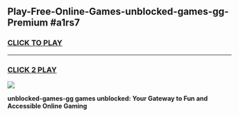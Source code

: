 
## Play-Free-Online-Games-unblocked-games-gg-Premium #a1rs7
<h3>
<a href="https://premium.freeplayer.one?title=unblocked-games-gg&ref=8M">CLICK TO PLAY</a></h3>
<hr>

<h3>
<a href="https://premium.freeplayer.one?title=unblocked-games-gg&ref=8M">CLICK 2 PLAY</a>
  
</h3>

<a href="https://premium.freeplayer.one?title=unblocked-games-gg&ref=8M"><img src="https://clearcache.store/games.png"></a>


**unblocked-games-gg games unblocked: Your Gateway to Fun and Accessible Online Gaming**
